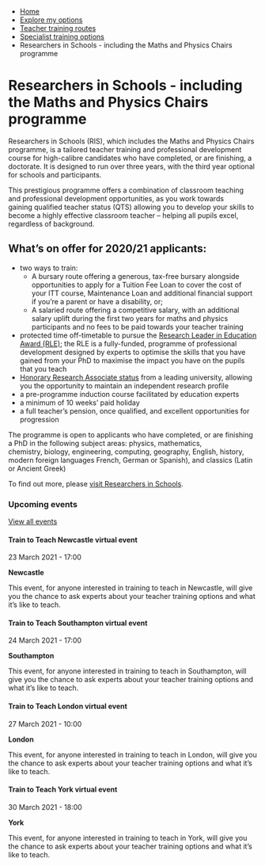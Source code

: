 *   [Home](/)
*   [Explore my options](/explore-my-options)
*   [Teacher training routes](/explore-my-options/teacher-training-routes)
*   [​Specialist training options](/explore-my-options/teacher-training-routes/specialist-training-options)
*   Researchers in Schools - including the Maths and Physics Chairs programme

Researchers in Schools - including the Maths and Physics Chairs programme
=========================================================================

Researchers in Schools (RIS), which includes the Maths and Physics Chairs programme, is a tailored teacher training and professional development course for high-calibre candidates who have completed, or are finishing, a doctorate. It is designed to run over three years, with the third year optional for schools and participants.

This prestigious programme offers a combination of classroom teaching and professional development opportunities, as you work towards gaining qualified teacher status (QTS) allowing you to develop your skills to become a highly effective classroom teacher – helping all pupils excel, regardless of background.

What’s on offer for 2020/21 applicants:
---------------------------------------

*   two ways to train:
    *   A bursary route offering a generous, tax-free bursary alongside opportunities to apply for a Tuition Fee Loan to cover the cost of your ITT course, Maintenance Loan and additional financial support if you’re a parent or have a disability, or;
    *   A salaried route offering a competitive salary, with an additional salary uplift during the first two years for maths and physics participants and no fees to be paid towards your teacher training
*   protected time off-timetable to pursue the [Research Leader in Education Award (RLE)](https://thebrilliantclub.org/researchers-in-schools/ris-applicants/rle/); the RLE is a fully-funded, programme of professional development designed by experts to optimise the skills that you have gained from your PhD to maximise the impact you have on the pupils that you teach
*   [Honorary Research Associate status](https://thebrilliantclub.org/researchers-in-schools/ris-applicants/benefits-for-ris-participants/) from a leading university, allowing you the opportunity to maintain an independent research profile 
*   a pre-programme induction course facilitated by education experts
*   a minimum of 10 weeks’ paid holiday
*   a full teacher’s pension, once qualified, and excellent opportunities for progression 

The programme is open to applicants who have completed, or are finishing a PhD in the following subject areas: physics, mathematics, chemistry, biology, engineering, computing, geography, English, history, modern foreign languages French, German or Spanish), and classics (Latin or Ancient Greek)

To find out more, please [visit Researchers in Schools](https://thebrilliantclub.org/researchers-in-schools/ris-applicants/). 

### Upcoming events

[View all events](/teaching-events)

[](/teaching-events/train-to-teach-events/train-to-teach-newcastle-virtual-event-230321)

#### Train to Teach Newcastle virtual event

23 March 2021 - 17:00

**Newcastle**

This event, for anyone interested in training to teach in Newcastle, will give you the chance to ask experts about your teacher training options and what it’s like to teach.

[](/teaching-events/train-to-teach-events/train-to-teach-southampton-virtual-event-240321)

#### Train to Teach Southampton virtual event

24 March 2021 - 17:00

**Southampton**

This event, for anyone interested in training to teach in Southampton, will give you the chance to ask experts about your teacher training options and what it’s like to teach.

[](/teaching-events/train-to-teach-events/train-to-teach-london-virtual-event-270321)

#### Train to Teach London virtual event

27 March 2021 - 10:00

**London**

This event, for anyone interested in training to teach in London, will give you the chance to ask experts about your teacher training options and what it’s like to teach.

[](/teaching-events/train-to-teach-events/train-to-teach-york-virtual-event-300321)

#### Train to Teach York virtual event

30 March 2021 - 18:00

**York**

This event, for anyone interested in training to teach in York, will give you the chance to ask experts about your teacher training options and what it’s like to teach.